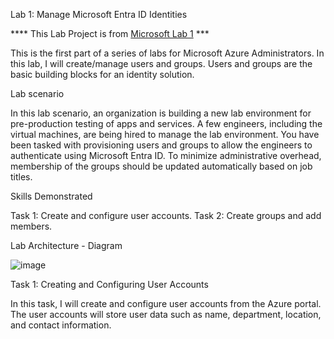 Lab 1: Manage Microsoft Entra ID Identities 

**** This Lab Project is from <a href=https://microsoftlearning.github.io/AZ-104-MicrosoftAzureAdministrator/Instructions/Labs/LAB_01-Manage_Entra_ID_Identities.html>Microsoft Lab 1</a> ***

This is the first part of a series of labs for Microsoft Azure Administrators. In this lab, I will create/manage users and groups. Users and groups are the basic building blocks for an identity solution.

Lab scenario

In this lab scenario, an organization is building a new lab environment for pre-production testing of apps and services. A few engineers, including the virtual machines, are being hired to manage the lab environment. You have been tasked with provisioning users and groups to allow the engineers to authenticate using Microsoft Entra ID. To minimize administrative overhead, membership of the groups should be updated automatically based on job titles.


Skills Demonstrated 

Task 1: Create and configure user accounts.
Task 2: Create groups and add members.


Lab Architecture - Diagram 

![image](https://github.com/vladimirpierre/Manage-Azure-resources-by-using-Azure-Resource-Manager-Templates/assets/63518876/714954d8-fe0d-4a4e-9576-ae9973722178)



Task 1: Creating and Configuring User Accounts

In this task, I will create and configure user accounts from the Azure portal. The user accounts will store user data such as name, department, location, and contact information.


